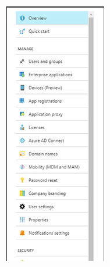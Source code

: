  ![WorkInstructions_SPN_01.png](.attachments/WorkInstructions_SPN_01-2b2bdd16-c989-41bf-b19d-4449a9dff35d.png)